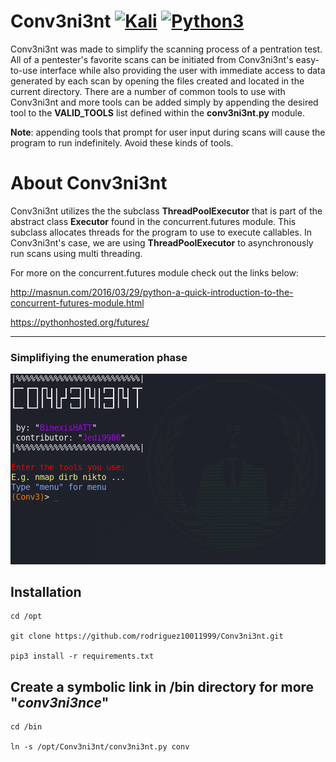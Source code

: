 # Conv3ni3nt [![Kali](https://img.shields.io/badge/-Kali-informational)](https://www.kali.org/) [![Python3](https://img.shields.io/badge/-Python3-yellow)](https://www.python.org/)

Conv3ni3nt was made to simplify the scanning process of a pentration test. All of a pentester's favorite scans can be initiated from Conv3ni3nt's easy-to-use interface while also providing the user with immediate access to data generated by each scan by opening the files created and located in the current directory. There are a number of common tools to use with Conv3ni3nt and more tools can be added simply by appending the desired tool to the **VALID_TOOLS** list defined within the **conv3ni3nt.py** module. 

**Note**: appending tools that prompt for user input during scans will cause the program to run indefinitely. Avoid these kinds of tools.
# About Conv3ni3nt
Conv3ni3nt utilizes the the subclass **ThreadPoolExecutor** that is part of the abstract class **Executor** found in the concurrent.futures module. This subclass allocates threads for the program to use to execute callables. In Conv3ni3nt's case, we are using **ThreadPoolExecutor** to asynchronously run scans using multi threading.  

For more on the concurrent.futures module check out the links below:

http://masnun.com/2016/03/29/python-a-quick-introduction-to-the-concurrent-futures-module.html

https://pythonhosted.org/futures/
____________________________________________________________________________________________________________________________________

### Simplifiying the enumeration phase
![Interface](images/conv3ni3nt.png)
## Installation
```
cd /opt

git clone https://github.com/rodriguez10011999/Conv3ni3nt.git

pip3 install -r requirements.txt
```
## Create a symbolic link in /bin directory for more "_conv3ni3nce_"
```
cd /bin

ln -s /opt/Conv3ni3nt/conv3ni3nt.py conv
```
